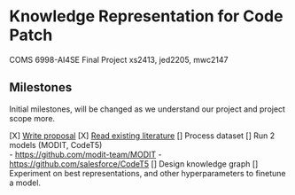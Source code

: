 # Knowledge Representation for Code Patch

COMS 6998-AI4SE Final Project
xs2413, jed2205, mwc2147

## Milestones
Initial milestones, will be changed as we understand our project and project scope more.

[X] [Write proposal](proposal.md)
[X] [Read existing literature](literature-review.md)
[] Process dataset
[] Run 2 models (MODIT, CodeT5)  
    - https://github.com/modit-team/MODIT
    - https://github.com/salesforce/CodeT5 
[] Design knowledge graph
[] Experiment on best representations, and other hyperparameters to finetune a model.
